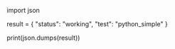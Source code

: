 import json

result = {
    "status": "working", 
    "test": "python_simple"
}

print(json.dumps(result))